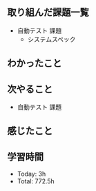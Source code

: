 ## 取り組んだ課題一覧
- 自動テスト 課題
    - システムスペック
## わかったこと
## 次やること
- 自動テスト 課題
## 感じたこと
## 学習時間
- Today: 3h
- Total: 772.5h